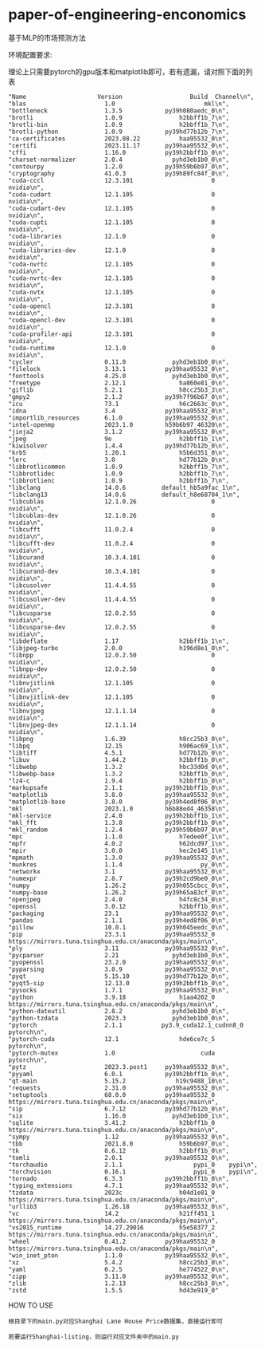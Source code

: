 #     paper-of-engineering-enconomics
基于MLP的市场预测方法

环境配置要求:

理论上只需要pytorch的gpu版本和matplotlib即可，若有遗漏，请对照下面的列表

    "Name                    Version                   Build  Channel\n",
    "blas                      1.0                         mkl\n",
    "bottleneck                1.3.5            py39h080aedc_0\n",
    "brotli                    1.0.9                h2bbff1b_7\n",
    "brotli-bin                1.0.9                h2bbff1b_7\n",
    "brotli-python             1.0.9            py39hd77b12b_7\n",
    "ca-certificates           2023.08.22           haa95532_0\n",
    "certifi                   2023.11.17       py39haa95532_0\n",
    "cffi                      1.16.0           py39h2bbff1b_0\n",
    "charset-normalizer        2.0.4              pyhd3eb1b0_0\n",
    "contourpy                 1.2.0            py39h59b6b97_0\n",
    "cryptography              41.0.3           py39h89fc84f_0\n",
    "cuda-cccl                 12.3.101                      0    nvidia\n",
    "cuda-cudart               12.1.105                      0    nvidia\n",
    "cuda-cudart-dev           12.1.105                      0    nvidia\n",
    "cuda-cupti                12.1.105                      0    nvidia\n",
    "cuda-libraries            12.1.0                        0    nvidia\n",
    "cuda-libraries-dev        12.1.0                        0    nvidia\n",
    "cuda-nvrtc                12.1.105                      0    nvidia\n",
    "cuda-nvrtc-dev            12.1.105                      0    nvidia\n",
    "cuda-nvtx                 12.1.105                      0    nvidia\n",
    "cuda-opencl               12.3.101                      0    nvidia\n",
    "cuda-opencl-dev           12.3.101                      0    nvidia\n",
    "cuda-profiler-api         12.3.101                      0    nvidia\n",
    "cuda-runtime              12.1.0                        0    nvidia\n",
    "cycler                    0.11.0             pyhd3eb1b0_0\n",
    "filelock                  3.13.1           py39haa95532_0\n",
    "fonttools                 4.25.0             pyhd3eb1b0_0\n",
    "freetype                  2.12.1               ha860e81_0\n",
    "giflib                    5.2.1                h8cc25b3_3\n",
    "gmpy2                     2.1.2            py39h7f96b67_0\n",
    "icu                       73.1                 h6c2663c_0\n",
    "idna                      3.4              py39haa95532_0\n",
    "importlib_resources       6.1.0            py39haa95532_0\n",
    "intel-openmp              2023.1.0         h59b6b97_46320\n",
    "jinja2                    3.1.2            py39haa95532_0\n",
    "jpeg                      9e                   h2bbff1b_1\n",
    "kiwisolver                1.4.4            py39hd77b12b_0\n",
    "krb5                      1.20.1               h5b6d351_0\n",
    "lerc                      3.0                  hd77b12b_0\n",
    "libbrotlicommon           1.0.9                h2bbff1b_7\n",
    "libbrotlidec              1.0.9                h2bbff1b_7\n",
    "libbrotlienc              1.0.9                h2bbff1b_7\n",
    "libclang                  14.0.6          default_hb5a9fac_1\n",
    "libclang13                14.0.6          default_h8e68704_1\n",
    "libcublas                 12.1.0.26                     0    nvidia\n",
    "libcublas-dev             12.1.0.26                     0    nvidia\n",
    "libcufft                  11.0.2.4                      0    nvidia\n",
    "libcufft-dev              11.0.2.4                      0    nvidia\n",
    "libcurand                 10.3.4.101                    0    nvidia\n",
    "libcurand-dev             10.3.4.101                    0    nvidia\n",
    "libcusolver               11.4.4.55                     0    nvidia\n",
    "libcusolver-dev           11.4.4.55                     0    nvidia\n",
    "libcusparse               12.0.2.55                     0    nvidia\n",
    "libcusparse-dev           12.0.2.55                     0    nvidia\n",
    "libdeflate                1.17                 h2bbff1b_1\n",
    "libjpeg-turbo             2.0.0                h196d8e1_0\n",
    "libnpp                    12.0.2.50                     0    nvidia\n",
    "libnpp-dev                12.0.2.50                     0    nvidia\n",
    "libnvjitlink              12.1.105                      0    nvidia\n",
    "libnvjitlink-dev          12.1.105                      0    nvidia\n",
    "libnvjpeg                 12.1.1.14                     0    nvidia\n",
    "libnvjpeg-dev             12.1.1.14                     0    nvidia\n",
    "libpng                    1.6.39               h8cc25b3_0\n",
    "libpq                     12.15                h906ac69_1\n",
    "libtiff                   4.5.1                hd77b12b_0\n",
    "libuv                     1.44.2               h2bbff1b_0\n",
    "libwebp                   1.3.2                hbc33d0d_0\n",
    "libwebp-base              1.3.2                h2bbff1b_0\n",
    "lz4-c                     1.9.4                h2bbff1b_0\n",
    "markupsafe                2.1.1            py39h2bbff1b_0\n",
    "matplotlib                3.8.0            py39haa95532_0\n",
    "matplotlib-base           3.8.0            py39h4ed8f06_0\n",
    "mkl                       2023.1.0         h6b88ed4_46358\n",
    "mkl-service               2.4.0            py39h2bbff1b_1\n",
    "mkl_fft                   1.3.8            py39h2bbff1b_0\n",
    "mkl_random                1.2.4            py39h59b6b97_0\n",
    "mpc                       1.1.0                h7edee0f_1\n",
    "mpfr                      4.0.2                h62dcd97_1\n",
    "mpir                      3.0.0                hec2e145_1\n",
    "mpmath                    1.3.0            py39haa95532_0\n",
    "munkres                   1.1.4                      py_0\n",
    "networkx                  3.1              py39haa95532_0\n",
    "numexpr                   2.8.7            py39h2cd9be0_0\n",
    "numpy                     1.26.2           py39h055cbcc_0\n",
    "numpy-base                1.26.2           py39h65a83cf_0\n",
    "openjpeg                  2.4.0                h4fc8c34_0\n",
    "openssl                   3.0.12               h2bbff1b_0\n",
    "packaging                 23.1             py39haa95532_0\n",
    "pandas                    2.1.1            py39h4ed8f06_0\n",
    "pillow                    10.0.1           py39h045eedc_0\n",
    "pip                       23.3.1           py39haa95532_0    https://mirrors.tuna.tsinghua.edu.cn/anaconda/pkgs/main\n",
    "ply                       3.11             py39haa95532_0\n",
    "pycparser                 2.21               pyhd3eb1b0_0\n",
    "pyopenssl                 23.2.0           py39haa95532_0\n",
    "pyparsing                 3.0.9            py39haa95532_0\n",
    "pyqt                      5.15.10          py39hd77b12b_0\n",
    "pyqt5-sip                 12.13.0          py39h2bbff1b_0\n",
    "pysocks                   1.7.1            py39haa95532_0\n",
    "python                    3.9.18               h1aa4202_0    https://mirrors.tuna.tsinghua.edu.cn/anaconda/pkgs/main\n",
    "python-dateutil           2.8.2              pyhd3eb1b0_0\n",
    "python-tzdata             2023.3             pyhd3eb1b0_0\n",
    "pytorch                   2.1.1           py3.9_cuda12.1_cudnn8_0    pytorch\n",
    "pytorch-cuda              12.1                 hde6ce7c_5    pytorch\n",
    "pytorch-mutex             1.0                        cuda    pytorch\n",
    "pytz                      2023.3.post1     py39haa95532_0\n",
    "pyyaml                    6.0.1            py39h2bbff1b_0\n",
    "qt-main                   5.15.2              h19c9488_10\n",
    "requests                  2.31.0           py39haa95532_0\n",
    "setuptools                68.0.0           py39haa95532_0    https://mirrors.tuna.tsinghua.edu.cn/anaconda/pkgs/main\n",
    "sip                       6.7.12           py39hd77b12b_0\n",
    "six                       1.16.0             pyhd3eb1b0_1\n",
    "sqlite                    3.41.2               h2bbff1b_0    https://mirrors.tuna.tsinghua.edu.cn/anaconda/pkgs/main\n",
    "sympy                     1.12             py39haa95532_0\n",
    "tbb                       2021.8.0             h59b6b97_0\n",
    "tk                        8.6.12               h2bbff1b_0\n",
    "tomli                     2.0.1            py39haa95532_0\n",
    "torchaudio                2.1.1                    pypi_0    pypi\n",
    "torchvision               0.16.1                   pypi_0    pypi\n",
    "tornado                   6.3.3            py39h2bbff1b_0\n",
    "typing_extensions         4.7.1            py39haa95532_0\n",
    "tzdata                    2023c                h04d1e81_0    https://mirrors.tuna.tsinghua.edu.cn/anaconda/pkgs/main\n",
    "urllib3                   1.26.18          py39haa95532_0\n",
    "vc                        14.2                 h21ff451_1    https://mirrors.tuna.tsinghua.edu.cn/anaconda/pkgs/main\n",
    "vs2015_runtime            14.27.29016          h5e58377_2    https://mirrors.tuna.tsinghua.edu.cn/anaconda/pkgs/main\n",
    "wheel                     0.41.2           py39haa95532_0    https://mirrors.tuna.tsinghua.edu.cn/anaconda/pkgs/main\n",
    "win_inet_pton             1.1.0            py39haa95532_0\n",
    "xz                        5.4.2                h8cc25b3_0\n",
    "yaml                      0.2.5                he774522_0\n",
    "zipp                      3.11.0           py39haa95532_0\n",
    "zlib                      1.2.13               h8cc25b3_0\n",
    "zstd                      1.5.5                hd43e919_0"

  HOW TO USE

    根目录下的main.py对应Shanghai Lane House Price数据集，直接运行即可
    
    若要运行Shanghai-listing，则运行对应文件夹中的main.py

